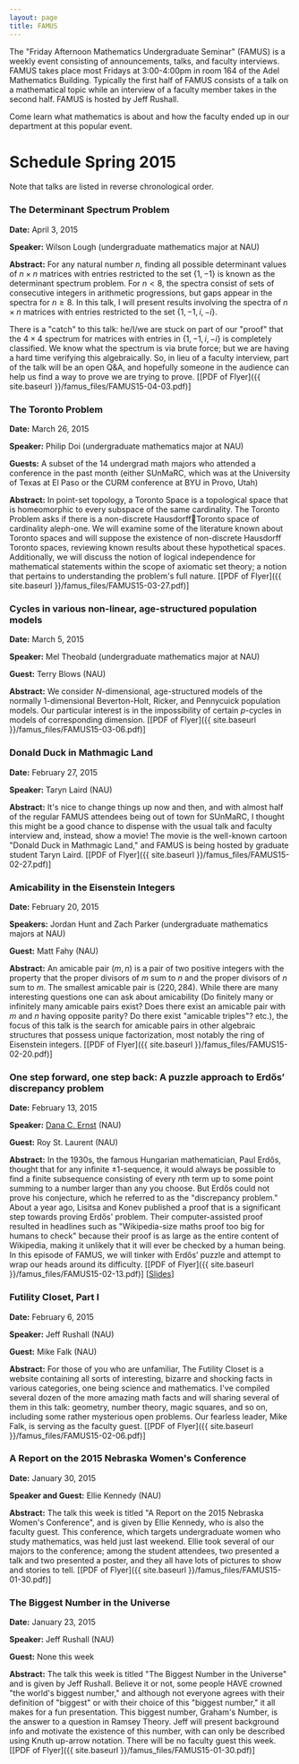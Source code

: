 ```yaml
---
layout: page
title: FAMUS
---
```


The "Friday Afternoon Mathematics Undergraduate Seminar" (FAMUS) is a weekly event consisting of announcements, talks, and faculty interviews.  FAMUS takes place most Fridays at 3:00-4:00pm in room 164 of the Adel Mathematics Building.  Typically the first half of FAMUS consists of a talk on a mathematical topic while an interview of a faculty member takes in the second half. FAMUS is hosted by Jeff Rushall.  

Come learn what mathematics is about and how the faculty ended up in our department at this popular event.

# Schedule Spring 2015 #

Note that talks are listed in reverse chronological order.

### The Determinant Spectrum Problem ###

**Date:** April 3, 2015

**Speaker:** Wilson Lough (undergraduate mathematics major at NAU)

**Abstract:** For any natural number $n$, finding all possible determinant values of $n\times n$ matrices with entries restricted to the set $\{1, -1\}$ is known as the determinant spectrum problem. For $n < 8$, the spectra consist of sets of consecutive integers in arithmetic progressions, but gaps appear in the spectra for $n\geq 8$. In this talk, I will present results involving the spectra of $n\times n$ matrices with entries restricted to the set $\{1, -1, i, -i\}$.  

There is a "catch" to this talk: he/I/we are stuck on part of our "proof" that the $4\times 4$ spectrum for matrices with entries in $\{1, -1, i, -i\}$ is completely classified.  We know what the spectrum is via brute force; but we are having a hard time verifying this algebraically.  So, in lieu of a faculty interview, part of the talk will be an open Q&A, and hopefully someone in the audience can help us find a way to prove we are trying to prove.   [[PDF of Flyer]({{ site.baseurl }}/famus_files/FAMUS15-04-03.pdf)]


### The Toronto Problem ###

**Date:** March 26, 2015

**Speaker:** Philip Doi (undergraduate mathematics major at NAU)

**Guests:** A subset of the 14 undergrad math majors who attended a conference in the past month (either SUnMaRC, which was at the University of Texas at El Paso or the CURM conference at BYU in Provo, Utah)

**Abstract:** In point-set topology, a Toronto Space is a topological space that is homeomorphic to every subspace of the same cardinality. The Toronto Problem asks if there is a non-discrete HausdorffToronto space of cardinality aleph-one.  We will examine some of the literature known about Toronto spaces and will suppose the existence of non-discrete Hausdorff Toronto spaces, reviewing known results about these hypothetical spaces.  Additionally, we will discuss the notion of logical independence for mathematical statements within the scope of axiomatic set theory; a notion that pertains to understanding the problem's full nature.   [[PDF of Flyer]({{ site.baseurl }}/famus_files/FAMUS15-03-27.pdf)]

### Cycles in various non-linear, age-structured population models ###

**Date:** March 5, 2015

**Speaker:** Mel Theobald (undergraduate mathematics major at NAU)

**Guest:** Terry Blows (NAU)

**Abstract:** We consider $N$-dimensional, age-structured models of the normally 1-dimensional Beverton-Holt, Ricker, and Pennycuick population models. Our particular interest is in the impossibility of certain $p$-cycles in models of corresponding dimension.  [[PDF of Flyer]({{ site.baseurl }}/famus_files/FAMUS15-03-06.pdf)]

### Donald Duck in Mathmagic Land ###

**Date:** February 27, 2015

**Speaker:** Taryn Laird (NAU)

**Abstract:** It's nice to change things up now and then, and with almost half of the regular FAMUS attendees being out of town for SUnMaRC, I thought this might be a good chance to dispense with the usual talk and faculty interview and, instead, show a movie!  The movie is the well-known cartoon "Donald Duck in Mathmagic Land," and FAMUS is being hosted by graduate student Taryn Laird. [[PDF of Flyer]({{ site.baseurl }}/famus_files/FAMUS15-02-27.pdf)]

### Amicability in the Eisenstein Integers ###

**Date:** February 20, 2015

**Speakers:** Jordan Hunt and Zach Parker (undergraduate mathematics majors at NAU)

**Guest:** Matt Fahy (NAU)

**Abstract:** An amicable pair $(m,n)$ is a pair of two positive integers with the property that the proper divisors of $m$  sum to $n$ and the proper divisors of $n$ sum to $m$. The smallest amicable pair is $(220, 284)$.  While there are many interesting questions one can ask about amicability (Do finitely many or infinitely many amicable pairs exist?  Does there exist an amicable pair with $m$ and $n$ having opposite parity?  Do there exist "amicable triples"?  etc.), the focus of this talk is the search for amicable pairs in other algebraic structures that possess unique factorization, most notably the ring of Eisenstein integers. [[PDF of Flyer]({{ site.baseurl }}/famus_files/FAMUS15-02-20.pdf)]

### One step forward, one step back: A puzzle approach to Erdős’ discrepancy problem ###

**Date:** February 13, 2015

**Speaker:** [Dana C. Ernst](http://danaernst.com) (NAU)

**Guest:** Roy St. Laurent (NAU)

**Abstract:** In the 1930s, the famous Hungarian mathematician, Paul Erdős, thought that for any infinite $\pm1$-sequence, it would always be possible to find a finite subsequence consisting of every $n$th term up to some point summing to a number larger than any you choose. But Erdős could not prove his conjecture, which he referred to as the "discrepancy problem." About a year ago, Lisitsa and Konev published a proof that is a significant step towards proving Erdős' problem.  Their computer-assisted proof resulted in headlines such as "Wikipedia-size maths proof too big for humans to check" because their proof is as large as the entire content of Wikipedia, making it unlikely that it will ever be checked by a human being. In this episode of FAMUS, we will tinker with Erdős’ puzzle and attempt to wrap our heads around its difficulty. [[PDF of Flyer]({{ site.baseurl }}/famus_files/FAMUS15-02-13.pdf)] [[Slides](https://speakerdeck.com/dcernst/one-step-forward-one-step-back-a-puzzle-approach-to-erdos-discrepancy-problem)]

### Futility Closet, Part I ###

**Date:** February 6, 2015

**Speaker:** Jeff Rushall (NAU)

**Guest:** Mike Falk (NAU)

**Abstract:** For those of you who are unfamiliar, The Futility Closet is a website containing all sorts of interesting, bizarre and shocking facts in various categories, one being science and mathematics.  I've compiled several dozen of the more amazing math facts and will sharing several of them in this talk: geometry, number theory, magic squares, and so on, including some rather mysterious open problems.  Our fearless leader, Mike Falk, is serving as the faculty guest.  [[PDF of Flyer]({{ site.baseurl }}/famus_files/FAMUS15-02-06.pdf)]


### A Report on the 2015 Nebraska Women's Conference ###

**Date:** January 30, 2015

**Speaker and Guest:** Ellie Kennedy (NAU)

**Abstract:** The talk this week is titled "A Report on the 2015 Nebraska Women's Conference", and is given by Ellie Kennedy, who is also the faculty guest.  This conference, which targets undergraduate women who study mathematics, was held just last weekend.  Ellie took several of our majors to the conference; among the student attendees, two presented a talk and two presented a poster, and they all have lots of pictures to show and stories to tell.  [[PDF of Flyer]({{ site.baseurl }}/famus_files/FAMUS15-01-30.pdf)]

### The Biggest Number in the Universe ###

**Date:** January 23, 2015

**Speaker:** Jeff Rushall (NAU)

**Guest:** None this week

**Abstract:**  The talk this week is titled "The Biggest Number in the Universe" and is given by Jeff Rushall.  Believe it or not, some people HAVE crowned "the world's biggest number," and although not everyone agrees with their definition of "biggest" or with their choice of this "biggest number," it all makes for a fun presentation.  This biggest number, Graham's Number, is the answer to a question in Ramsey Theory.  Jeff will present background info and motivate the existence of this number, with can only be described using Knuth up-arrow notation.  There will be no faculty guest this week.  [[PDF of Flyer]({{ site.baseurl }}/famus_files/FAMUS15-01-30.pdf)]
